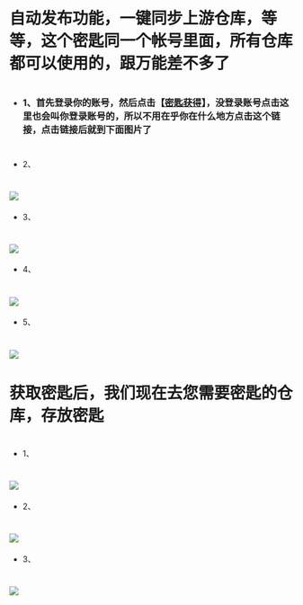 # 自动发布功能，一键同步上游仓库，等等，这个密匙同一个帐号里面，所有仓库都可以使用的，跟万能差不多了
#
- ### 1、首先登录你的账号，然后点击【[密匙获得](https://github.com/settings/tokens)】，没登录账号点击这里也会叫你登录账号的，所以不用在乎你在什么地方点击这个链接，点击链接后就到下面图片了
#
- 2、
# <img src="https://github.com/danshui-git/shuoming/blob/master/doc/jm001.png" />
- 3、
# <img src="https://github.com/danshui-git/shuoming/blob/master/doc/jm1.png" />
- 4、
# <img src="https://github.com/danshui-git/shuoming/blob/master/doc/jm21.png" />
- 5、
# <img src="https://github.com/danshui-git/shuoming/blob/master/doc/jm3.png" />
#
 # 获取密匙后，我们现在去您需要密匙的仓库，存放密匙
#
- 1、
# <img src="https://github.com/danshui-git/shuoming/blob/master/doc/jm4+.png" />
- 2、
# <img src="https://github.com/danshui-git/shuoming/blob/master/doc/jm15.png" />
- 3、
# <img src="https://github.com/danshui-git/shuoming/blob/master/doc/jm6.png" />
